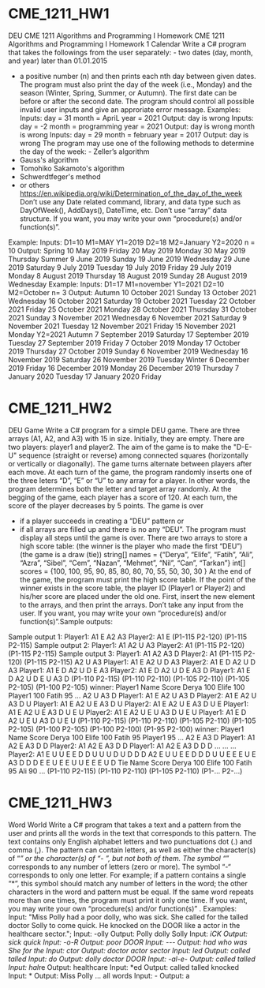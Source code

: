 # CME_1211_HW1
DEU CME 1211 Algorithms and Programming I Homework
CME 1211 Algorithms and Programming I Homework 1
Calendar
Write a C# program that takes the followings from the user separately: - two dates (day, month, and year) later than 01.01.2015
- a positive number (n)
and then prints each nth day between given dates.
The program must also print the day of the week (i.e., Monday) and the season (Winter, Spring, Summer, or Autumn).
The first date can be before or after the second date.
The program should control all possible invalid user inputs and give an approriate error message.
Examples:
 Inputs: day = 31
         month = ApriL
         year = 2021
 Output: day is wrong
Inputs: day =  -2
        month = programming
year = 2021
Output: day is wrong
         month is wrong
Inputs: day = 29
        month = february
        year = 2017
Output: day is wrong
The program may use one of the following methods to determine the day of the week: - Zeller’s algorithm
- Gauss's algorithm
- Tomohiko Sakamoto's algorithm
- Schwerdtfeger's method
- or others https://en.wikipedia.org/wiki/Determination_of_the_day_of_the_week
Don’t use any Date related command, library, and data type such as DayOfWeek(), AddDays(), DateTime, etc. Don’t use “array” data structure.
If you want, you may write your own “procedure(s) and/or function(s)”.

Example:
Inputs: D1=10  M1=MAY      Y1=2019
        D2=18  M2=January  Y2=2020
n = 10 Output:
 Spring
 10 May 2019 Friday
 20 May 2019 Monday
 30 May 2019 Thursday
 Summer
 9 June 2019 Sunday
 19 June 2019 Wednesday
 29 June 2019 Saturday
 9 July 2019 Tuesday
 19 July 2019 Friday
 29 July 2019 Monday
 8 August 2019 Thursday
 18 August 2019 Sunday
 28 August 2019 Wednesday
Example:
Inputs: D1=17  M1=november  Y1=2021
        D2=10  M2=October
n= 3 Output:
 Autumn
 10 October 2021 Sunday
 13 October 2021 Wednesday
 16 October 2021 Saturday
 19 October 2021 Tuesday
 22 October 2021 Friday
 25 October 2021 Monday
 28 October 2021 Thursday
 31 October 2021 Sunday
 3 November 2021 Wednesday
 6 November 2021 Saturday
 9 November 2021 Tuesday
 12 November 2021 Friday
 15 November 2021 Monday
Y2=2021
Autumn
7 September 2019 Saturday
17 September 2019 Tuesday
27 September 2019 Friday
7 October 2019 Monday
17 October 2019 Thursday
27 October 2019 Sunday
6 November 2019 Wednesday
16 November 2019 Saturday
26 November 2019 Tuesday
Winter
6 December 2019 Friday
16 December 2019 Monday
26 December 2019 Thursday
7 January 2020 Tuesday
17 January 2020 Friday

# CME_1211_HW2
DEU Game
Write a C# program for a simple DEU game.
There are three arrays (A1, A2, and A3) with 15 in size. Initially, they are empty.
There are two players: player1 and player2.
The aim of the game is to make the "D-E-U" sequence (straight or reverse) among connected squares (horizontally or
vertically or diagonally).
The game turns alternate between players after each move. At each turn of the game, the program randomly inserts one of the three leters “D”, “E” or “U” to any array for a player. In other words, the program determines both the letter and target array randomly.
At the begging of the game, each player has a score of 120. At each turn, the score of the player decreases by 5 points.
 The game is over
- if a player succeeds in creating a ”DEU” pattern
or
- if all arrays are filled up and there is no any “DEU”.
The program must display all steps until the game is over.
There are two arrays to store a high score table:
(the winner is the player who made the first “DEU”) (the game is a draw (tie))
string[] names = {“Derya”, “Elife”, “Fatih”, “Ali”, “Azra”, “Sibel”, “Cem”, “Nazan”, “Mehmet”, “Nil”, “Can”, “Tarkan”} int[] scores = {100, 100, 95, 90, 85, 80, 80, 70, 55, 50, 30, 30 }
At the end of the game, the program must print the high score table. If the point of the winner exists in the score table, the player ID (Player1 or Player2) and his/her score are placed under the old one. First, insert the new element to the arrays, and then print the arrays.
Don’t take any input from the user.
If you want, you may write your own “procedure(s) and/or function(s)”.Sample outputs:
 
Sample output 1:
Player1:
A1 E
A2
A3
Player2: A1 E
(P1-115 P2-120)
(P1-115 P2-115)
Sample output 2:
Player1:
A1
A2 U
A3
Player2: A1
(P1-115 P2-120)
(P1-115 P2-115)
Sample output 3:
Player1:
A1
A2
A3 D
Player2: A1
(P1-115 P2-120)
(P1-115 P2-115)
A2 U A3
Player1:
A1 E
A2 U D
A3
Player2:
A1 E D
A2 U D
A3
Player1:
A1 E D
A2 U D E
A3
Player2:
A1 E D
A2 U D E
A3 D
Player1:
A1 E D
A2 U D E U
A3 D
(P1-110 P2-115)
(P1-110 P2-110)
(P1-105 P2-110)
(P1-105 P2-105)
(P1-100 P2-105)
winner: Player1
Name Score
Derya 100 Elife 100 Player1 100 Fatih 95 ...
A2 U A3 D
Player1:
A1 E
A2 U
A3 D
Player2:
A1 E
A2 U
A3 D U
Player1:
A1 E
A2 U E
A3 D U
Player2:
A1 E
A2 U E
A3 D U E
Player1:
A1 E
A2 U E
A3 D U E U
Player2:
A1 E
A2 U E U
A3 D U E U
Player1:
A1 E D
A2 U E U
A3 D U E U
(P1-110 P2-115)
(P1-110 P2-110)
(P1-105 P2-110)
(P1-105 P2-105)
(P1-100 P2-105)
(P1-100 P2-100)
(P1-95 P2-100)
winner: Player1
Name Score
Derya 100 Elife 100 Fatih 95 Player1 95 ...
A2 E A3 D
Player1:
A1
A2 E
A3 D D
Player2:
A1
A2 E
A3 D D
Player1:
A1
A2 E
A3 D D D
... ... ...
Player2:
A1 E U U E E D D U U U D U D D D
A2 E U U E E D D D U U E E E U E
A3 D D D E E U E E U U E E E U D
Tie
Name Score
Derya 100 Elife 100 Fatih 95 Ali 90 ...
(P1-110 P2-115)
(P1-110 P2-110)
(P1-105 P2-110)
(P1-... P2-...)

# CME_1211_HW3
Word World
Write a C# program that takes a text and a pattern from the user and prints all the words in the text that corresponds to this
pattern.
The text contains only English alphabet letters and two punctuations dot (.) and comma (,).
The pattern can contain letters, as well as either the character(s) of “*” or the character(s) of “-
”, but not both of them.
The symbol “*” corresponds to any number of letters (zero or more).
The symbol “-“ corresponds to only one letter.
For example; if a pattern contains a single “*”, this symbol should match any number of letters in the word; the other
characters in the word and pattern must be equal.
If the same word repeats more than one times, the program must print it only one time.
If you want, you may write your own “procedure(s) and/or function(s)”
.
Examples:
Input: "Miss Polly had a poor dolly, who was sick. She called for the talled doctor Solly to come
quick. He knocked on the DOOR like a actor in the healthcare sector.";
Input: -olly
Output: Polly
dolly
Solly
Input: *iCK
Output: sick
quick
Input: -o-R
Output: poor
DOOR
Input: ---
Output: had
who
was
She
for
the
Input: *ctor
Output: doctor
actor
sector
Input: *led
Output: called
talled
Input: do*
Output: dolly
doctor
DOOR
Input: -al-e-
Output: called
talled
Input: h*al*re
Output: healthcare
Input: *ed
Output: called
talled
knocked
Input: *
Output: Miss
Polly
... all words
Input: -
Output: a
